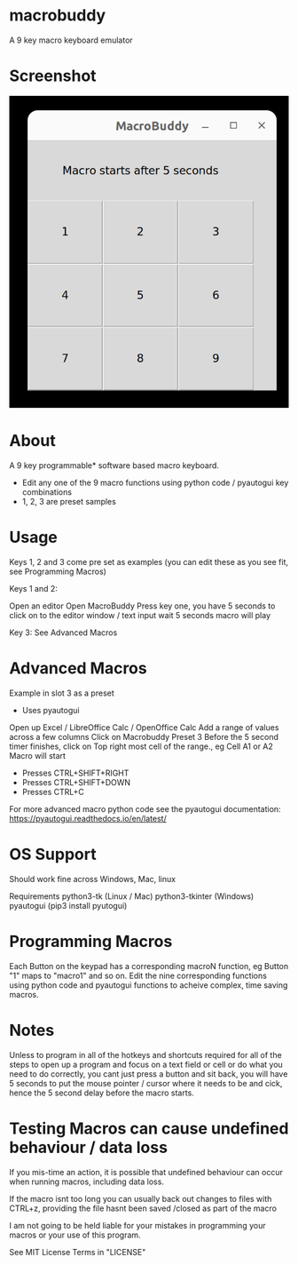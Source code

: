 # macrobuddy
A 9 key macro keyboard emulator

# Screenshot

![MacroBuddy Interface Screenshot](/MacroBuddy.png?raw=true "MacroBuddy Interface Screenshot")

# About

A 9 key programmable* software based macro keyboard.

* Edit any one of the 9 macro functions using python code / pyautogui key combinations
* 1, 2, 3 are preset samples

# Usage

Keys 1, 2 and 3 come pre set as examples (you can edit these as you see fit, see Programming Macros)

Keys 1 and 2:

Open an editor
Open MacroBuddy
Press key one, you have 5 seconds to click  on to the editor window / text input
wait 5 seconds
macro will play

Key 3: See Advanced Macros

# Advanced Macros
Example in slot 3 as a preset
- Uses pyautogui

Open up Excel / LibreOffice Calc / OpenOffice Calc
Add a range of values across a few columns
Click on Macrobuddy Preset 3
Before the 5 second timer finishes, click on Top right most cell of the range., eg Cell A1 or A2
Macro will start
- Presses CTRL+SHIFT+RIGHT
- Presses CTRL+SHIFT+DOWN
- Presses CTRL+C

For more advanced macro python code see the pyautogui documentation: https://pyautogui.readthedocs.io/en/latest/

# OS Support

Should work fine across Windows, Mac, linux

Requirements
python3-tk (Linux / Mac)
python3-tkinter (Windows)
pyautogui (pip3 install pyutogui)


# Programming Macros

Each Button on the keypad has a corresponding macroN function, eg Button "1"  maps to "macro1" and so on.
Edit the nine corresponding functions using python code and pyautogui functions to acheive complex, time saving macros.


# Notes

Unless to program in all of the hotkeys and shortcuts required for all of the steps to open up a program and focus on a text field or cell or do what you need to do correctly, you cant just press a button and sit back, you will have 5 seconds to put the mouse pointer / cursor where it needs to be and cick, hence the 5 second delay before the macro starts.

# Testing Macros can cause undefined behaviour / data loss

If you mis-time an action, it is possible that undefined behaviour can occur when running macros, including data loss. 

If the macro isnt too long you can usually back out changes to files with CTRL+z,
providing the file hasnt been saved /closed as part of the macro

I am not going to be held liable for your mistakes in programming your macros or your use of this program.

See MIT License Terms in "LICENSE"
